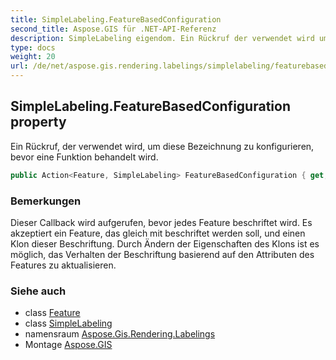 ```yaml
---
title: SimpleLabeling.FeatureBasedConfiguration
second_title: Aspose.GIS für .NET-API-Referenz
description: SimpleLabeling eigendom. Ein Rückruf der verwendet wird um diese Bezeichnung zu konfigurieren bevor eine Funktion behandelt wird.
type: docs
weight: 20
url: /de/net/aspose.gis.rendering.labelings/simplelabeling/featurebasedconfiguration/
---
```

## SimpleLabeling.FeatureBasedConfiguration property

Ein Rückruf, der verwendet wird, um diese Bezeichnung zu konfigurieren, bevor eine Funktion behandelt wird.

```csharp
public Action<Feature, SimpleLabeling> FeatureBasedConfiguration { get; set; }
```

### Bemerkungen

Dieser Callback wird aufgerufen, bevor jedes Feature beschriftet wird. Es akzeptiert ein Feature, das gleich mit beschriftet werden soll, und einen Klon dieser Beschriftung. Durch Ändern der Eigenschaften des Klons ist es möglich, das Verhalten der Beschriftung basierend auf den Attributen des Features zu aktualisieren.

### Siehe auch

* class [Feature](../../../aspose.gis/feature/)
* class [SimpleLabeling](../)
* namensraum [Aspose.Gis.Rendering.Labelings](../../simplelabeling/)
* Montage [Aspose.GIS](../../../)


